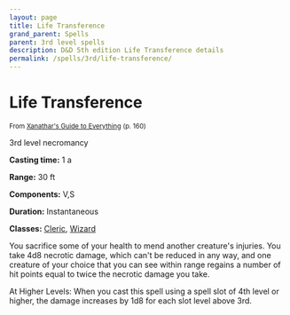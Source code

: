 ```yaml
---
layout: page
title: Life Transference
grand_parent: Spells
parent: 3rd level spells 
description: D&D 5th edition Life Transference details
permalink: /spells/3rd/life-transference/
---
```


# Life Transference

<small>From <a target="_blank" href="https://dnd.wizards.com/products/tabletop-games/rpg-products/xanathars-guide-everything">Xanathar's Guide to Everything</a> (p. 160)</small>

3rd level necromancy

**Casting time:** 1 a

**Range:** 30 ft

**Components:** V,S 

**Duration:** Instantaneous

**Classes:** [Cleric](/classes/cleric/), [Wizard](/classes/wizard/)

You sacrifice some of your health to mend another creature's injuries. You take 4d8 necrotic damage, which can't be reduced in any way, and one creature of your choice that you can see within range regains a number of hit points equal to twice the necrotic damage you take.

   At Higher Levels: When you cast this spell using a spell slot of 4th level or higher, the damage increases by 1d8 for each slot level above 3rd.